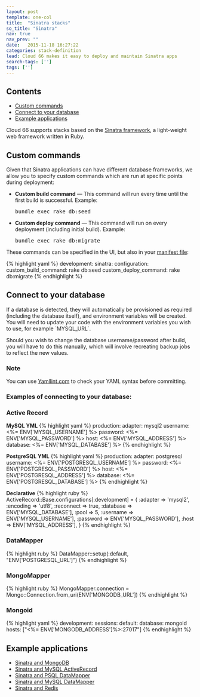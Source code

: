 ```yaml
---
layout: post
template: one-col
title:  "Sinatra stacks"
so_title: "Sinatra"
nav: true
nav_prev: ""
date:   2015-11-18 16:27:22
categories: stack-definition
lead: Cloud 66 makes it easy to deploy and maintain Sinatra apps
search-tags: ['']
tags: ['']
---
```


<h2>Contents</h2>
<ul class="page-toc">   
  <li><a href="#custom">Custom commands</a></li>    
  <li><a href="#connect">Connect to your database</a></li>         
  <li><a href="#example">Example applications</a></li>   
</li>    
</ul>

Cloud 66 supports stacks based on the [Sinatra framework](http://www.sinatrarb.com/), a light-weight web framework written in Ruby.

<h2 id="custom">Custom commands</h2>
Given that Sinatra applications can have different database frameworks, we allow you to specify custom commands which are run at specific points during deployment:

<ul>
  <li>
    <p>
      <strong>Custom build command</strong> &mdash; This command will run every time until the first build is successful. Example:
    </p>
    <p>
      <kbd>bundle exec rake db:seed</kbd>
    </p>
  </li>
  <li>
    <p>
<strong>Custom deploy command</strong> &mdash; This command will run on every deployment (including initial build). Example:
    </p>
    <p>
      <kbd>bundle exec rake db:migrate</kbd>
    </p>
  </li>
</ul>


These commands can be specified in the UI, but also in your [manifest file](http://help.cloud66.com/stack-features/manifest-files.html):


{% highlight yaml %}
development:
    sinatra:
        configuration:
            custom_build_command: rake db:seed
            custom_deploy_command: rake db:migrate
{% endhighlight %}

<h2 id="connect">Connect to your database</h2>
If a database is detected, they will automatically be provisioned as required (including the database itself), and environment variables will be created. You will need to update your code with the environment variables you wish to use, for example `MYSQL_URL`.

Should you wish to change the database username/password after build, you will have to do this manually, which will involve recreating backup jobs to reflect the new values.

<div class="notice">
    <h3>Note</h3>
  <p>You can use <a href="http://yamllint.com/" target="_blank">Yamllint.com</a> to check your YAML syntax before committing.</p>
</div>

<h3>Examples of connecting to your database:</h3>
<h3>Active Record</h3>

**MySQL YML**
{% highlight yaml %}
production:
  adapter: mysql2
  username: <%= ENV['MYSQL_USERNAME'] %>
  password: <%= ENV['MYSQL_PASSWORD'] %>
  host: <%= ENV['MYSQL_ADDRESS'] %>
  database: <%= ENV['MYSQL_DATABASE'] %>
{% endhighlight %}

**PostgreSQL YML**
{% highlight yaml %}
production:
  adapter: postgresql
  username: <%= ENV['POSTGRESQL_USERNAME'] %>
  password: <%= ENV['POSTGRESQL_PASSWORD'] %>
  host: <%= ENV['POSTGRESQL_ADDRESS'] %>
  database: <%= ENV['POSTGRESQL_DATABASE'] %>
{% endhighlight %}

**Declarative**
{% highlight ruby %}
ActiveRecord::Base.configurations[:development] = {
  :adapter   => 'mysql2',
  :encoding  => 'utf8',
  :reconnect => true,
  :database  => ENV['MYSQL_DATABASE'],
  :pool      => 5,
  :username  => ENV['MYSQL_USERNAME'],
  :password  => ENV['MYSQL_PASSWORD'],
  :host      => ENV['MYSQL_ADDRESS'],
}
{% endhighlight %}

<h3>DataMapper</h3>
{% highlight ruby %}
DataMapper::setup(:default, "ENV['POSTGRESQL_URL']")
{% endhighlight %}

<h3>MongoMapper</h3>
{% highlight ruby %}
MongoMapper.connection = Mongo::Connection.from_uri(ENV['MONGODB_URL'])
{% endhighlight %}

<h3>Mongoid</h3>
{% highlight yaml %}
development:
  sessions:
    default:
      database: mongoid
      hosts: ["<%= ENV['MONGODB_ADDRESS']%>:27017"]
{% endhighlight %}

<h2 id="example">Example applications</h2>

* <a href="https://app.cloud66.com/stacks/new?eduid=sinatra_mongodb" target="_blank">Sinatra and MongoDB</a>
* <a href="https://app.cloud66.com/stacks/new?eduid=sinatra_mysql_ar" target="_blank">Sinatra and MySQL ActiveRecord</a>
* <a href="https://app.cloud66.com/stacks/new?eduid=sinatra_psql_dm" target="_blank">Sinatra and PSQL DataMapper</a>
* <a href="https://app.cloud66.com/stacks/new?eduid=sinatra_mysql_dm" target="blank">Sinatra and MySQL DataMapper</a>
* <a href="https://app.cloud66.com/stacks/new?eduid=sinatra_redis" target="blank">Sinatra and Redis</a>